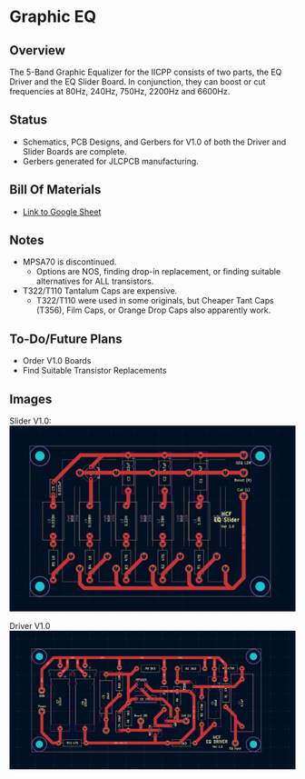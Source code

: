 # Graphic EQ

## Overview
The 5-Band Graphic Equalizer for the IICPP consists of two parts, the EQ Driver and the EQ Slider Board. 
In conjunction, they can boost or cut frequencies at 80Hz, 240Hz, 750Hz, 2200Hz and 6600Hz.

## Status
  - Schematics, PCB Designs, and Gerbers for V1.0 of both the Driver and Slider Boards are complete.
  - Gerbers generated for JLCPCB manufacturing.

## Bill Of Materials
  - [Link to Google Sheet](https://docs.google.com/spreadsheets/d/1ZE0vuGfygjLFiTaHai0WybOM6v7LY0qXNIPXHzz1JHo/edit?gid=0#gid=0)

## Notes
  - MPSA70 is discontinued.
    - Options are NOS, finding drop-in replacement, or finding suitable alternatives for ALL transistors.
  - T322/T110 Tantalum Caps are expensive.
    - T322/T110 were used in some originals, but Cheaper Tant Caps (T356), Film Caps, or Orange Drop Caps also apparently work.
    
## To-Do/Future Plans
  - Order V1.0 Boards
  - Find Suitable Transistor Replacements

## Images
Slider V1.0:
![SliderV1.0](../Images/SliderV1.0.png)

Driver V1.0
![DriverV1.0](../Images/DriverV1.0.png)
